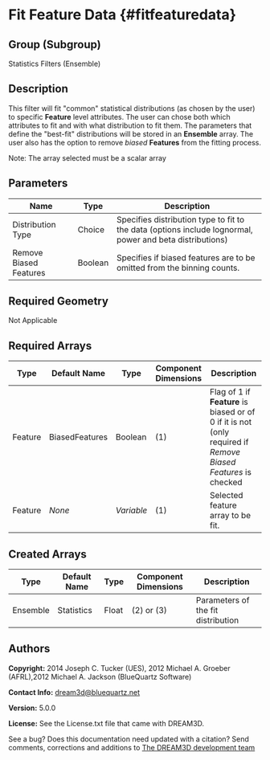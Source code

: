 Fit Feature Data {#fitfeaturedata}
==========

## Group (Subgroup) ##
Statistics Filters (Ensemble)

## Description ##
This filter will fit "common" statistical distributions (as chosen by the user) to specific **Feature** level attributes.  The user can chose both which attributes to fit and with what distribution to fit them.  The parameters that define the "best-fit" distributions will be stored in an **Ensemble** array.  The user also has the option to remove *biased* **Features** from the fitting process.

Note: The array selected must be a scalar array

## Parameters ##
| Name | Type | Description |
|------|------| ----------- |
| Distribution Type | Choice | Specifies distribution type to fit to the data (options include lognormal, power and beta distributions) |
| Remove Biased Features | Boolean | Specifies if biased features are to be omitted from the binning counts. |

## Required Geometry ##
Not Applicable

## Required Arrays ##
| Type | Default Name | Type | Component Dimensions | Description |
|------|--------------|-------------|---------|-----|
| Feature | BiasedFeatures | Boolean | (1) | Flag of 1 if **Feature** is biased or of 0 if it is not (only required if *Remove Biased Features* is checked |
| Feature | *None* | *Variable* | (1) | Selected feature array to be fit. |

## Created Arrays ##
| Type | Default Name | Type | Component Dimensions | Description |
|------|--------------|-------------|---------|-----|
| Ensemble | Statistics | Float | (2) or (3) | Parameters of the fit distribution | 

## Authors ##

**Copyright:** 2014 Joseph C. Tucker (UES), 2012 Michael A. Groeber (AFRL),2012 Michael A. Jackson (BlueQuartz Software)

**Contact Info:** dream3d@bluequartz.net

**Version:** 5.0.0

**License:**  See the License.txt file that came with DREAM3D.




See a bug? Does this documentation need updated with a citation? Send comments, corrections and additions to [The DREAM3D development team](mailto:dream3d@bluequartz.net?subject=Documentation%20Correction)


